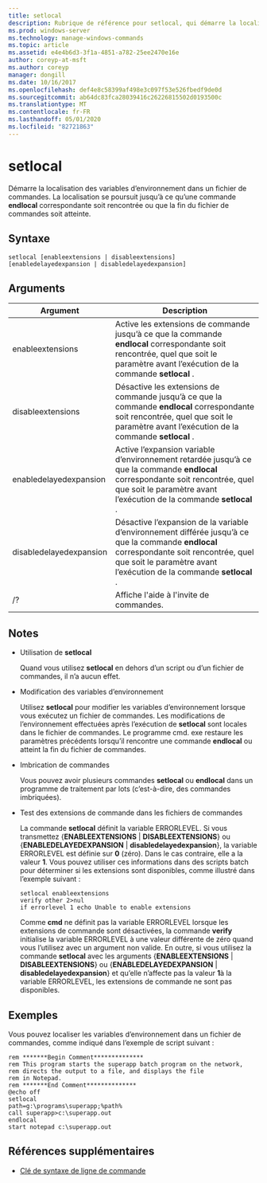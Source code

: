 ```yaml
---
title: setlocal
description: Rubrique de référence pour setlocal, qui démarre la localisation des variables d’environnement dans un fichier de commandes.
ms.prod: windows-server
ms.technology: manage-windows-commands
ms.topic: article
ms.assetid: e4e4b6d3-3f1a-4851-a782-25ee2470e16e
author: coreyp-at-msft
ms.author: coreyp
manager: dongill
ms.date: 10/16/2017
ms.openlocfilehash: def4e8c58399af498e3c097f53e526fbedf9de0d
ms.sourcegitcommit: ab64dc83fca28039416c26226815502d0193500c
ms.translationtype: MT
ms.contentlocale: fr-FR
ms.lasthandoff: 05/01/2020
ms.locfileid: "82721863"
---
```

# <a name="setlocal"></a>setlocal

Démarre la localisation des variables d’environnement dans un fichier de commandes. La localisation se poursuit jusqu’à ce qu’une commande **endlocal** correspondante soit rencontrée ou que la fin du fichier de commandes soit atteinte.



## <a name="syntax"></a>Syntaxe

```
setlocal [enableextensions | disableextensions] [enabledelayedexpansion | disabledelayedexpansion]
```

## <a name="arguments"></a>Arguments

|Argument|Description|
|--------|-----------|
|enableextensions|Active les extensions de commande jusqu’à ce que la commande **endlocal** correspondante soit rencontrée, quel que soit le paramètre avant l’exécution de la commande **setlocal** .|
|disableextensions|Désactive les extensions de commande jusqu’à ce que la commande **endlocal** correspondante soit rencontrée, quel que soit le paramètre avant l’exécution de la commande **setlocal** .|
|enabledelayedexpansion|Active l’expansion variable d’environnement retardée jusqu’à ce que la commande **endlocal** correspondante soit rencontrée, quel que soit le paramètre avant l’exécution de la commande **setlocal** .|
|disabledelayedexpansion|Désactive l’expansion de la variable d’environnement différée jusqu’à ce que la commande **endlocal** correspondante soit rencontrée, quel que soit le paramètre avant l’exécution de la commande **setlocal** .|
|/?|Affiche l'aide à l'invite de commandes.|

## <a name="remarks"></a>Notes 

-   Utilisation de **setlocal**

    Quand vous utilisez **setlocal** en dehors d’un script ou d’un fichier de commandes, il n’a aucun effet.
-   Modification des variables d’environnement

    Utilisez **setlocal** pour modifier les variables d’environnement lorsque vous exécutez un fichier de commandes. Les modifications de l’environnement effectuées après l’exécution de **setlocal** sont locales dans le fichier de commandes. Le programme cmd. exe restaure les paramètres précédents lorsqu’il rencontre une commande **endlocal** ou atteint la fin du fichier de commandes.
-   Imbrication de commandes

    Vous pouvez avoir plusieurs commandes **setlocal** ou **endlocal** dans un programme de traitement par lots (c’est-à-dire, des commandes imbriquées).
-   Test des extensions de commande dans les fichiers de commandes

    La commande **setlocal** définit la variable ERRORLEVEL. Si vous transmettez {**ENABLEEXTENSIONS** | **DISABLEEXTENSIONS**} ou {**ENABLEDELAYEDEXPANSION** | **disabledelayedexpansion**}, la variable ERRORLEVEL est définie sur **0** (zéro). Dans le cas contraire, elle a la valeur **1**. Vous pouvez utiliser ces informations dans des scripts batch pour déterminer si les extensions sont disponibles, comme illustré dans l’exemple suivant :  
    ```
    setlocal enableextensions
    verify other 2>nul
    if errorlevel 1 echo Unable to enable extensions
    ```  
    Comme **cmd** ne définit pas la variable ERRORLEVEL lorsque les extensions de commande sont désactivées, la commande **verify** initialise la variable ERRORLEVEL à une valeur différente de zéro quand vous l’utilisez avec un argument non valide. En outre, si vous utilisez la commande **setlocal** avec les arguments {**ENABLEEXTENSIONS** | **DISABLEEXTENSIONS**} ou {**ENABLEDELAYEDEXPANSION** | **disabledelayedexpansion**} et qu’elle n’affecte pas la valeur **1**à la variable ERRORLEVEL, les extensions de commande ne sont pas disponibles.

## <a name="examples"></a>Exemples

Vous pouvez localiser les variables d’environnement dans un fichier de commandes, comme indiqué dans l’exemple de script suivant :
```
rem *******Begin Comment**************
rem This program starts the superapp batch program on the network,
rem directs the output to a file, and displays the file
rem in Notepad.
rem *******End Comment**************
@echo off
setlocal
path=g:\programs\superapp;%path%
call superapp>c:\superapp.out
endlocal
start notepad c:\superapp.out
```

## <a name="additional-references"></a>Références supplémentaires

- [Clé de syntaxe de ligne de commande](command-line-syntax-key.md)